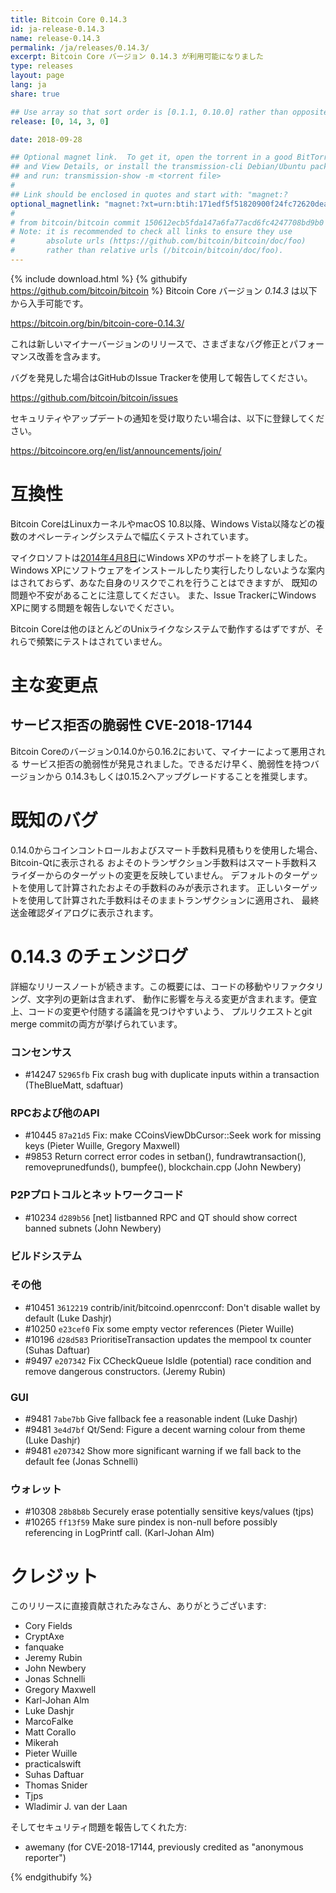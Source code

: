 ```yaml
---
title: Bitcoin Core 0.14.3
id: ja-release-0.14.3
name: release-0.14.3
permalink: /ja/releases/0.14.3/
excerpt: Bitcoin Core バージョン 0.14.3 が利用可能になりました
type: releases
layout: page
lang: ja
share: true

## Use array so that sort order is [0.1.1, 0.10.0] rather than opposite
release: [0, 14, 3, 0]

date: 2018-09-28

## Optional magnet link.  To get it, open the torrent in a good BitTorrent client
## and View Details, or install the transmission-cli Debian/Ubuntu package
## and run: transmission-show -m <torrent file>
#
## Link should be enclosed in quotes and start with: "magnet:?
optional_magnetlink: "magnet:?xt=urn:btih:171edf5f51820900f24fc72620deaa07ee497dee&dn=bitcoin-core-0.14.3&tr=udp%3A%2F%2Ftracker.openbittorrent.com%3A80&tr=udp%3A%2F%2Ftracker.opentrackr.org%3A1337&tr=udp%3A%2F%2Ftracker.coppersurfer.tk%3A6969&tr=udp%3A%2F%2Ftracker.leechers-paradise.org%3A6969&tr=udp%3A%2F%2Fzer0day.ch%3A1337&tr=udp%3A%2F%2Fexplodie.org%3A6969"
#
# from bitcoin/bitcoin commit 150612ecb5fda147a6fa77acd6fc4247708bd9b0
# Note: it is recommended to check all links to ensure they use
#       absolute urls (https://github.com/bitcoin/bitcoin/doc/foo)
#       rather than relative urls (/bitcoin/bitcoin/doc/foo).
---
```

{% include download.html %}
{% githubify https://github.com/bitcoin/bitcoin %}
Bitcoin Core バージョン *0.14.3* は以下から入手可能です。

  <https://bitcoin.org/bin/bitcoin-core-0.14.3/>

これは新しいマイナーバージョンのリリースで、さまざまなバグ修正とパフォーマンス改善を含みます。

バグを発見した場合はGitHubのIssue Trackerを使用して報告してください。

  <https://github.com/bitcoin/bitcoin/issues>

セキュリティやアップデートの通知を受け取りたい場合は、以下に登録してください。

  <https://bitcoincore.org/en/list/announcements/join/>

互換性
==============

Bitcoin CoreはLinuxカーネルやmacOS 10.8以降、Windows Vista以降などの複数のオペレーティングシステムで幅広くテストされています。

マイクロソフトは[2014年4月8日](https://www.microsoft.com/en-us/WindowsForBusiness/end-of-xp-support)にWindows XPのサポートを終了しました。
Windows XPにソフトウェアをインストールしたり実行したりしないような案内はされておらず、あなた自身のリスクでこれを行うことはできますが、
既知の問題や不安があることに注意してください。
また、Issue TrackerにWindows XPに関する問題を報告しないでください。

Bitcoin Coreは他のほとんどのUnixライクなシステムで動作するはずですが、それらで頻繁にテストはされていません。

主な変更点
===============

サービス拒否の脆弱性 CVE-2018-17144
-------------------------------

Bitcoin Coreのバージョン0.14.0から0.16.2において、マイナーによって悪用される
サービス拒否の脆弱性が発見されました。できるだけ早く、脆弱性を持つバージョンから
0.14.3もしくは0.15.2へアップグレードすることを推奨します。

既知のバグ
==========

0.14.0からコインコントロールおよびスマート手数料見積もりを使用した場合、Bitcoin-Qtに表示される
およそのトランザクション手数料はスマート手数料スライダーからのターゲットの変更を反映していません。
デフォルトのターゲットを使用して計算されたおよその手数料のみが表示されます。
正しいターゲットを使用して計算された手数料はそのままトランザクションに適用され、
最終送金確認ダイアログに表示されます。

0.14.3 のチェンジログ
=================

詳細なリリースノートが続きます。この概要には、コードの移動やリファクタリング、文字列の更新は含まれず、
動作に影響を与える変更が含まれます。便宜上、コードの変更や付随する議論を見つけやすいよう、
プルリクエストとgit merge commitの両方が挙げられています。

### コンセンサス
- #14247 `52965fb` Fix crash bug with duplicate inputs within a transaction (TheBlueMatt, sdaftuar)
 
### RPCおよび他のAPI

- #10445 `87a21d5` Fix: make CCoinsViewDbCursor::Seek work for missing keys (Pieter Wuille, Gregory Maxwell)
- #9853 Return correct error codes in setban(), fundrawtransaction(), removeprunedfunds(), bumpfee(), blockchain.cpp (John Newbery)


### P2Pプロトコルとネットワークコード

- #10234 `d289b56` [net] listbanned RPC and QT should show correct banned subnets (John Newbery)

### ビルドシステム


### その他

- #10451 `3612219` contrib/init/bitcoind.openrcconf: Don't disable wallet by default (Luke Dashjr)
- #10250 `e23cef0` Fix some empty vector references (Pieter Wuille)
- #10196 `d28d583` PrioritiseTransaction updates the mempool tx counter (Suhas Daftuar)
- #9497 `e207342` Fix CCheckQueue IsIdle (potential) race condition and remove dangerous constructors. (Jeremy Rubin)

### GUI

- #9481 `7abe7bb` Give fallback fee a reasonable indent (Luke Dashjr)
- #9481 `3e4d7bf` Qt/Send: Figure a decent warning colour from theme (Luke Dashjr)
- #9481 `e207342` Show more significant warning if we fall back to the default fee (Jonas Schnelli)

### ウォレット

- #10308 `28b8b8b` Securely erase potentially sensitive keys/values (tjps)
- #10265 `ff13f59` Make sure pindex is non-null before possibly referencing in LogPrintf call. (Karl-Johan Alm)

クレジット
=======

このリリースに直接貢献されたみなさん、ありがとうございます:

- Cory Fields
- CryptAxe
- fanquake
- Jeremy Rubin
- John Newbery
- Jonas Schnelli
- Gregory Maxwell
- Karl-Johan Alm
- Luke Dashjr
- MarcoFalke
- Matt Corallo
- Mikerah
- Pieter Wuille
- practicalswift
- Suhas Daftuar
- Thomas Snider
- Tjps
- Wladimir J. van der Laan

そしてセキュリティ問題を報告してくれた方:

- awemany (for CVE-2018-17144, previously credited as "anonymous reporter")

{% endgithubify %}
